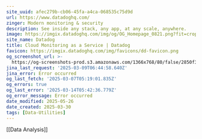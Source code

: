 ```yaml
---
site_uuid: afec279b-cb06-45fa-a4ca-068535c75d9d
url: https://www.datadoghq.com/
zinger: Modern monitoring & security
description: See inside any stack, any app, at any scale, anywhere.
image: https://imgix.datadoghq.com/img/og/OG_Homepage_0821.png?fit=crop&w=1200&h=630
site_name: Datadog
title: Cloud Monitoring as a Service | Datadog
favicon: https://imgix.datadoghq.com/img/favicons/dd-favicon.png
og_screenshot_url: >-
  https://og-screenshots-prod.s3.amazonaws.com/1366x768/80/false/2850f31e276b1d5ea84ab307c491a60a1ef46ea3c2986ceb55e478fa3cafd145.jpeg
jina_last_request: '2025-03-09T06:44:58.640Z'
jina_error: Error occurred
og_last_fetch: '2025-03-07T05:19:01.835Z'
og_errors: true
og_last_error: '2025-03-14T05:42:36.779Z'
og_error_message: Error occurred
date_modified: 2025-05-26
date_created: 2025-03-30
tags: [Data-Utilities]
---
```












[[Data Analysis]]

